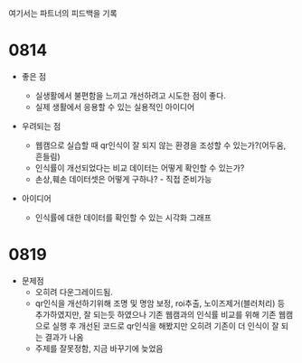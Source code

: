 여기서는 파트너의 피드백을 기록

# 0814
- 좋은 점
    - 실생활에서 불편함을 느끼고 개선하려고 시도한 점이 좋다.
    - 실제 생활에서 응용할 수 있는 실용적인 아이디어

- 우려되는 점
    - 웹캠으로 실습할 때 qr인식이 잘 되지 않는 환경을 조성할 수 있는가?(어두움, 흔들림)
    - 인식률이 개선되었다는 비교 데이터는 어떻게 확인할 수 있는가?
    - 손상,훼손 데이터셋은 어떻게 구하나? - 직접 준비가능

- 아이디어
    - 인식률에 대한 데이터를 확인할 수 있는 시각화 그래프


# 0819
- 문제점
    - 오히려 다운그레이드됨.
    - qr인식을 개선하기위해 조명 및 명암 보정, roi추출, 노이즈제거(블러처리) 등 추가하였지만,
    잘 되는듯 하였으나 기존 웹캠과의 인식률 비교를 위해 기존 웹캠으로 실행 후 개선된 코드로 qr인식을 해봤지만 오히려 기존이 더 인식이 잘 되는 결과가 나옴
    - 주제를 잘못정함, 지금 바꾸기에 늦었음
